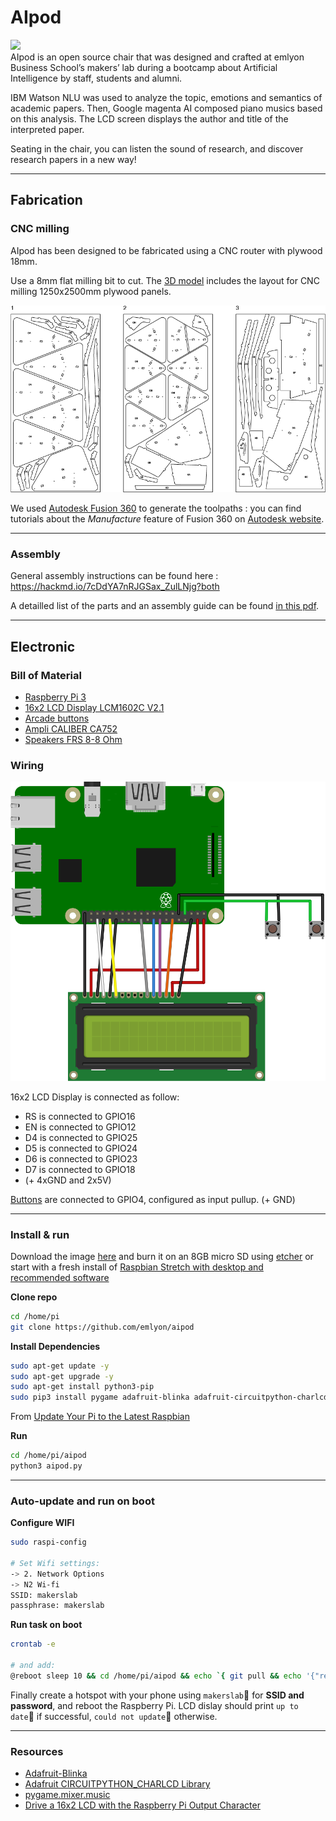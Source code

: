 # AIpod

![](https://github.com/emlyon/makers-furniture/raw/master/AIpod/img/IMG_20190313_185002.jpg)  
AIpod is an open source chair that was designed and crafted at emlyon Business School’s makers’ lab during a bootcamp about Artificial Intelligence by staff, students and alumni.

IBM Watson NLU was used to analyze the topic, emotions and semantics of academic papers. Then, Google magenta AI composed piano musics based on this analysis. The LCD screen displays the author and title of the interpreted paper.

Seating in the chair, you can listen the sound of research, and discover research papers in a new way!

___

## Fabrication

### CNC milling

AIpod has been designed to be fabricated using a CNC router with plywood 18mm.

Use a 8mm flat milling bit to cut. The [3D model](fabrication/AIpod_chair.3dm) includes the layout for CNC milling 1250x2500mm plywood panels.

![AIpod_layout_preview](fabrication/img/AIpod_layout_preview.png)

We used [Autodesk Fusion 360](https://www.autodesk.com/products/fusion-360/overview) to generate the toolpaths : you can find tutorials about the _Manufacture_ feature of Fusion 360 on [Autodesk website](https://f360ap.autodesk.com/courses#creating-toolpaths-and-programs-cam).

---

### Assembly

General assembly instructions can be found here : https://hackmd.io/7cDdYA7nRJGSax_ZulLNjg?both

A detailled list of the parts and an assembly guide can be found [in this pdf](fabrication/AIpod_chair_assembly.pdf).

___

## Electronic

### Bill of Material
- [Raspberry Pi 3](https://www.raspberrypi.org/products/)
- [16x2 LCD Display LCM1602C V2.1](http://www.datasheetcafe.com/lcm1602c-datasheet-pdf/)
- [Arcade buttons](https://www.amazon.fr/gp/product/B01N5DVINY)
- [Ampli CALIBER CA752](http://webshop.caliber.nl/products/view/details/ca75-2.html)
- [Speakers FRS 8-8 Ohm](http://www.visaton.de/en/products/fullrange-systems/frs-8-8-ohm)

### Wiring
![wiring](aipod.svg)

16x2 LCD Display is connected as follow:
- RS is connected to GPIO16
- EN is connected to GPIO12
- D4 is connected to GPIO25
- D5 is connected to GPIO24
- D6 is connected to GPIO23
- D7 is connected to GPIO18
- (+ 4xGND and 2x5V)

[Buttons](https://www.amazon.fr/gp/product/B01N5DVINY) are connected to GPIO4, configured as input pullup. (+ GND)

___

### Install & run

Download the image [here](https://mega.nz/#!J9cXBCLA!xZrNihUM6XFwxSyXiPqJTmqI85lqSSZrZGT_HBga6Kw) and burn it on an 8GB micro SD using [etcher](https://www.balena.io/etcher/) or start with a fresh install of [Raspbian Stretch with desktop and recommended software](https://www.raspberrypi.org/downloads/raspbian/)

**Clone repo**
```bash
cd /home/pi
git clone https://github.com/emlyon/aipod
```

**Install Dependencies**
```bash
sudo apt-get update -y
sudo apt-get upgrade -y
sudo apt-get install python3-pip
sudo pip3 install pygame adafruit-blinka adafruit-circuitpython-charlcd
```
From [Update Your Pi to the Latest Raspbian](https://learn.adafruit.com/drive-a-16x2-lcd-directly-with-a-raspberry-pi?view=all#update-your-pi-to-the-latest-raspbian-3-1)

**Run**
```bash
cd /home/pi/aipod
python3 aipod.py
```

___

### Auto-update and run on boot

**Configure WIFI**
```bash
sudo raspi-config

# Set Wifi settings:
-> 2. Network Options
-> N2 Wi-fi
SSID: makerslab
passphrase: makerslab
```

**Run task on boot**
```bash
crontab -e

# and add:
@reboot sleep 10 && cd /home/pi/aipod && echo `{ git pull && echo '{"result":"up to date"}' > /home/pi/git_status.json ; } || echo '{"result":"could not update"}' > /home/pi/git_status.json` && python3 aipod.py
```

Finally create a hotspot with your phone using `makerslab` for **SSID and password**, and reboot the Raspberry Pi. LCD dislay should print `up to date` if successful, `could not update` otherwise.

___

### Resources
- [Adafruit-Blinka](https://pypi.org/project/Adafruit-Blinka/)
- [Adafruit CIRCUITPYTHON_CHARLCD Library](https://circuitpython.readthedocs.io/projects/charlcd/en/latest/)
- [pygame.mixer.music](https://www.pygame.org/docs/ref/music.html)
- [Drive a 16x2 LCD with the Raspberry Pi Output Character](https://learn.adafruit.com/drive-a-16x2-lcd-directly-with-a-raspberry-pi?view=all)
